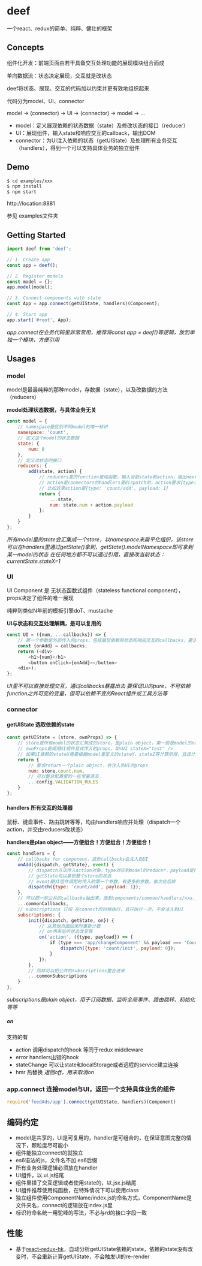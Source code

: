# deef
一个react、redux的简单、纯粹、健壮的框架

## Concepts
组件化开发：前端页面由若干具备交互处理功能的展现模块组合而成

单向数据流：状态决定展现，交互就是改状态

deef将状态、展现、交互的代码加以约束并更有效地组织起来

代码分为model、UI、connector

model -> (connector) -> UI -> (connector) -> model -> ...

- model：定义展现依赖的状态数据（state）及修改状态的接口（reducer）
- UI：展现组件，输入state和响应交互的callback，输出DOM
- connector：为UI注入依赖的状态（getUIState）及处理所有业务交互（handlers），得到一个可以支持具体业务的独立组件

## Demo

```bash
$ cd examples/xxx
$ npm install
$ npm start
```
http://location:8881

参见 examples文件夹

## Getting Started
```js
import deef from 'deef';

// 1. Create app
const app = deef();

// 2. Register models
const model = {};
app.model(model);

// 3. Connect components with state
const App = app.connect(getUIState, handlers)(Component);

// 4. Start app
app.start('#root', App);
```
*app.connect在业务代码里非常常用，推荐将const app = deef()等逻辑，放到单独一个模块，方便引用*

## Usages

### model
model是最最纯粹的那种model，存数据（state），以及改数据的方法（reducers）

**model处理状态数据，与具体业务无关**

```js
const model = {
	// namespace是区别不同model的唯一标识
    namespace: 'count',
    // 定义这个model的状态数据
    state: {
        num: 0
    },
    // 定义改状态的接口
    reducers: {
        add(state, action) {
            // reducers里的function是纯函数，输入当前state和action，输出nextState
			// action是connectors的handlers里dispatch的，action要求{type: 'modelNamespace/reducerName', payload: xxx}的格式
			// 比如这里action是{type: 'count/add', payload: 1}
            return {
                ...state,
                num: state.num + action.payload
            };
        }
    }
};
```
*所有model里的state会汇集成一个store，以namespace来扁平化组织，该store可以在handlers里通过getState()拿到，getState().modelNamespace即可拿到某一model的状态*
*在任何地方都不可以通过引用，直接改当前状态：currentState.stateX=1*

### UI
UI Component 是 无状态函数式组件（stateless functional component），props决定了组件的唯一展现

纯粹到类似N年前的模板引擎doT、mustache

**UI与状态和交互处理解耦，是可以复用的**

```js
const UI = ({num, ...callbacks}) => {
	// 第一个参数是外部传入的props，包括展现依赖的状态和响应交互的callbacks，要求通过es6解构的方式直观取出依赖的状态，把callbacks放到后面，如果callbacks少的话，就直接摆出来，如果大于两个的话，要求使用"...callbacks"的方式，将callbacks整合，然后再解构这个callbacks。
    const {onAdd} = callbacks;
    return (<div>
        <h1>{num}</h1>
        <button onClick={onAdd}></button>
    <div>);
};
```
*UI里不可以直接处理交互，通过callbacks暴露出去*
*要保证UI的pure，不可依赖function之外可变的变量，但可以依赖不变的React组件或工具方法等*

### connector

#### getUIState 选取依赖的state
```js
const getUIState = (store, ownProps) => {
	// store是所有model的状态汇聚成的store，是plain object，第一层是model的namespace
	// ownProps是调用UI组件显式传入的props，如<UI stateX="test" />
	// 如果UI依赖的stateX需要根据model里定义的stateY、stateZ等计算所得，且该计算逻辑较为复杂，或者这个计算逻辑是可复用的，需将该逻辑放到components/common/selectors/xxx.js
    return {
	    // 要求return一个plain object，会注入到UI的props
        num: store.count.num,
		// 可以整合配置里的一些常量进去
        ...config.VALIDATION_RULES
    }
};
```
#### handlers 所有交互的处理器

鼠标、键盘事件、路由跳转等等，均由handlers响应并处理（dispatch一个action，并交由reducers改状态）

**handlers是plan object——方便组合！方便组合！方便组合！**

```js
const handlers = {
    // callbacks for component，这些callbacks会注入到UI
    onAdd({dispatch, getState}, event) {
        // dispatch方法传入action对象，type对应到model的reducer，payload是传给reducer的参数
        // getState可以拿到整个store的状态
        // event是UI组件调用时传入的第一个参数，有更多的参数，依次往后排
        dispatch({type: 'count/add', payload: 1});
    },
    // 可以把一些公共的callbacks抽出来，放到components/common/handlers/xxx.js里，方便多处复用
    ...commonCallbacks,
    // subscriptions 订阅 在connect的时候执行，且只执行一次，不会注入到UI
    subscriptions: {
        init({dispatch, getState, on}) {
            // 从其他页面回来时重新计数
            // on用来监听状态改变等
            on('action', ({type, payload}) => {
                if (type === 'app/changeComponent' && payload === 'Count') {
                    dispatch({type: 'count/init', payload: 0});
                }
            });
        },
        // 同样可以把公共的subscriptions整合进来
	    ...commonSubscriptions
    }
};
```
*subscriptions是plain object，用于订阅数据、监听全局事件、路由跳转、初始化等等*

##### on
支持的有

- action 调用dispatch的hook  等同于redux middleware
- error handlers出错的hook
- stateChange 可以让state和localStorage或者远程的service建立连接
- hmr 热替换
*返回off，用来取消on*

### app.connect 连接model与UI，返回一个支持具体业务的组件
```js
require('feedAds/app').connect(getUIState, handlers)(Component)
```

## 编码约定
- model是共享的，UI是可复用的，handler是可组合的，在保证意图完整的情况下，颗粒度尽可能小
- 组件能独立connect的就独立
- es6语法的js，文件名不加.es6后缀
- 所有业务处理逻辑必须放在handler
- UI组件，以.ui.js结尾
- 组件里揉了交互逻辑或者使用state的，以.jsx.js结尾
- UI组件推荐使用纯函数，在特殊情况下可以使用class
- 独立组件使用ComponentName/index.js的命名方式，ComponentName是文件夹名，connect的逻辑放在index.js里
- 标识符命名统一用驼峰的写法，不必与rd的接口字段一致

## 性能
- 基于[react-redux-hk](https://github.com/homkai/react-redux-hk)，自动分析getUIState依赖的state，依赖的state没有改变时，不会重新计算getUIState，不会触发UI的re-render
